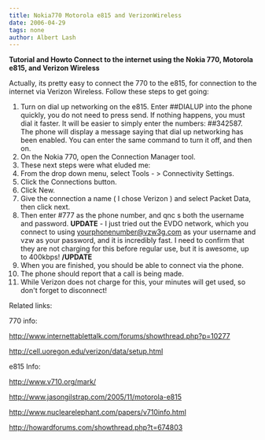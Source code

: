 ```yaml
---
title: Nokia770 Motorola e815 and VerizonWireless
date: 2006-04-29
tags: none
author: Albert Lash
---
```

<p><strong>Tutorial and Howto Connect to the internet using the Nokia 770, Motorola e815, and Verizon Wireless</strong>

Actually, its pretty easy to connect the 770 to the e815, for connection to the internet via Verizon Wireless. Follow these steps to get going:</p><ol>    <li>Turn on dial up networking on the e815. Enter ##DIALUP into the phone quickly, you do not need to press send. If nothing happens, you must dial it faster. It will be easier to simply enter the numbers: ##342587. The phone will display a message saying that dial up networking has been enabled. You can enter the same command to turn it off, and then on. </li>    <li>On the Nokia 770, open the Connection Manager tool. </li>    <li>These next steps were what eluded me: </li>    <li>From the drop down menu, select Tools - &gt; Connectivity Settings. </li>    <li>Click the Connections button. </li>    <li>Click New. </li>    <li>Give the connection a name ( I chose Verizon ) and select Packet Data, then click next.</li>    <li>Then enter #777 as the phone number, and qnc s both the username and password. <strong>UPDATE</strong> - I just tried out the EVDO network, which you connect to using yourphonenumber@vzw3g.com as your username and vzw as your password, and it is incredibly fast. I need to confirm that they are not charging for this before regular use, but it is awesome, up to 400kbps! <strong>/UPDATE</strong></li>    <li>When you are finished, you should be able to connect via the phone. </li>    <li>The phone should report that a call is being made. </li>    <li>While Verizon does not charge for this, your minutes will get used, so don't forget to disconnect!</li></ol><p>Related links:

770 info:

<a href="http://www.internettablettalk.com/forums/showthread.php?p=10277" onclick="window.open(this.href, '_blank'); return false;">http://www.internettablettalk.com/forums/showthread.php?p=10277</a>

<a href="http://cell.uoregon.edu/verizon/data/setup.html" onclick="window.open(this.href, '_blank'); return false;">http://cell.uoregon.edu/verizon/data/setup.html</a></p>
<p>e815 Info:

<a href="http://www.v710.org/mark/" onclick="window.open(this.href, '_blank'); return false;">http://www.v710.org/mark/</a>

<a href="http://www.jasongilstrap.com/2005/11/motorola-e815" onclick="window.open(this.href, '_blank'); return false;">http://www.jasongilstrap.com/2005/11/motorola-e815</a>

<a href="http://www.nuclearelephant.com/papers/v710info.html" onclick="window.open(this.href, '_blank'); return false;">http://www.nuclearelephant.com/papers/v710info.html</a>

<a href="http://howardforums.com/showthread.php?t=674803" onclick="window.open(this.href, '_blank'); return false;">http://howardforums.com/showthread.php?t=674803</a></p>


